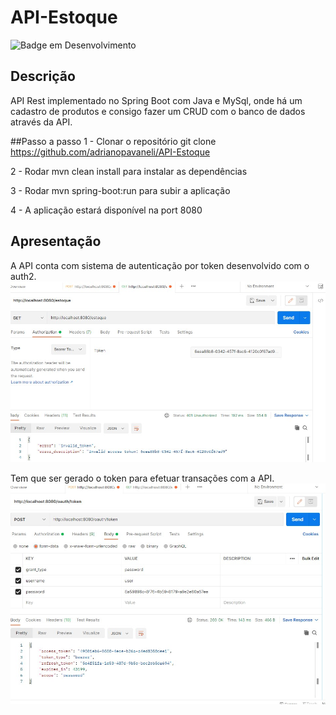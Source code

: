 # API-Estoque


![Badge em Desenvolvimento](http://img.shields.io/static/v1?label=STATUS&message=%20Concluido&color=GREEN&style=for-the-badge)




## Descrição

API Rest implementado no Spring Boot com Java e MySql, onde há um cadastro de produtos e consigo fazer um CRUD com o banco de dados através da API. 

##Passo a passo
1 - Clonar o repositório git clone https://github.com/adrianopavaneli/API-Estoque

2 - Rodar mvn clean install para instalar as dependências

3 - Rodar mvn spring-boot:run para subir a aplicação

4 - A aplicação estará disponível na port 8080

## Apresentação

A API conta com sistema de autenticação por token desenvolvido com o auth2.
<img src="https://github.com/adrianopavaneli/API-Estoque/blob/main/imagens/1erroautenticacao.jpg" alt="drawing" width="700"/>

Tem que ser gerado o token para efetuar transações com a API.
<img src="https://github.com/adrianopavaneli/API-Estoque/blob/main/imagens/geracaotoken.jpg" alt="drawing" width="700"/>








